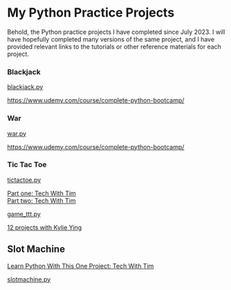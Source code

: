 # My Python Practice Projects

Behold, the Python practice projects I have completed since July 2023. I will have hopefully completed many versions of the same project, and I have provided relevant links to the tutorials or other reference materials for each project.

### Blackjack

[blackjack.py](blackjack.py)

https://www.udemy.com/course/complete-python-bootcamp/

### War

[war.py](war.py)

https://www.udemy.com/course/complete-python-bootcamp/

### Tic Tac Toe

[tictactoe.py](tictactoe.py)

[Part one: Tech With Tim][def2] <br>
[Part two: Tech With Tim][def]

[game_ttt.py](game_ttt.py)

[12 projects with Kylie Ying](https://www.youtube.com/watch?v=8ext9G7xspg&t=1470s)

[def]: https://www.youtube.com/watch?v=jAaJZLqryTI&t=902s
[def2]: https://www.youtube.com/watch?v=5s_lGC2sxwQ

## Slot Machine

[Learn Python With This One Project: Tech With Tim][def3] <br>

[slotmachine.py](slotmachine.py)

[def3]: https://www.youtube.com/watch?v=th4OBktqK1I
